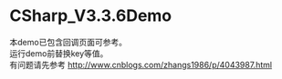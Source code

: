 # CSharp_V3.3.6Demo
本demo已包含回调页面可参考。<br>
运行demo前替换key等值。<br>
有问题请先参考 http://www.cnblogs.com/zhangs1986/p/4043987.html 

